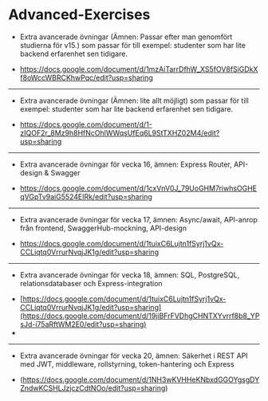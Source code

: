 # Advanced-Exercises

* Extra avancerade övningar (Ämnen: Passar efter man genomfört studierna för v15.) som passar för till exempel: studenter som har lite backend erfarenhet sen tidigare.
- https://docs.google.com/document/d/1mzAiTarrDfhW_XS5fOV8fSiGDkXf8oWccWBRCKhwPqc/edit?usp=sharing

----------------------------

* Extra avancerade övningar (Ämnen: lite allt möjligt) som passar för till exempel: studenter som har lite backend erfarenhet sen tidigare.

- https://docs.google.com/document/d/1-zIQOF2r_8Mz9h8HfNcOhlWWqsUfEq6L9StTXHZ02M4/edit?usp=sharing

----------------------------
* Extra avancerade övningar för vecka 16, ämnen: Express Router, API-design & Swagger

- https://docs.google.com/document/d/1cxVnV0J_79UoGHM7riwhsOGHEqVGpTv9aiG5524EIRk/edit?usp=sharing

----------------------------
* Extra avancerade övningar för vecka 17, ämnen: Async/await, API-anrop från frontend, SwaggerHub-mockning, API-design

- https://docs.google.com/document/d/1tuixC6Lujtn1fSyrj1vQx-CCLiqtq0VrrurNvqjJK1g/edit?usp=sharing

----------------------------
* Extra avancerade övningar för vecka 18, ämnen: SQL, PostgreSQL, relationsdatabaser och Express-integration

- [https://docs.google.com/document/d/1tuixC6Lujtn1fSyrj1vQx-CCLiqtq0VrrurNvqjJK1g/edit?usp=sharing](https://docs.google.com/document/d/19jiBFrFVDhgCHNTXYvrrf8b8_YPsJd-i75aRftWM2E0/edit?usp=sharing)
- 
----------------------------
* Extra avancerade övningar för vecka 20, ämnen: Säkerhet i REST API med JWT, middleware, rollstyrning, token-hantering och Express

- (https://docs.google.com/document/d/1NH3wKVHHeKNbxdGGOYgsgDYZndwKCSHLJzjczCdtNOo/edit?usp=sharing)
